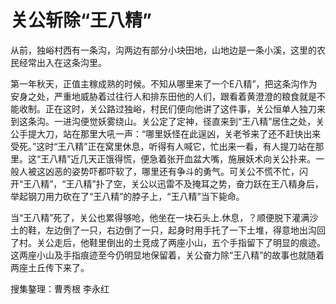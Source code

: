 # 关公斩除“王八精”

从前，独峪村西有一条沟，沟两边有部分小块田地，山地边是一条小溪，这里的农民经常出入在这条沟里。

第一年秋天，正值主稼成熟的时候。不知从哪里来了一个E八精”，把这条沟作为安身之处，严重地威胁着过往行人和排东田他的人们，跟看着黄澄澄的粮食就是不能收制。正在这时，关公路过独峪，村民们便向他讲了这件事，关公恒单人独刀来到这条沟。一进沟便觉妖雾绕山。关公定了定神，径直来到“王八精”居住之处，关公手提大刀，站在那里大吼一声：“哪里妖怪在此逞凶，关老爷来了还不赶快出来受死。”这时“王八精”正在窝里休息，听得有人喊它，忙出来一看，有人提刀站在那里。这“王八精”近几天正饿得慌，便急着张开血盆大嘴，施展妖术向关公扑来。一般人被这凶恶的姿势吓都吓软了，哪里还有争斗的勇气。可关公不慌不忙，闪开“王八精”，“王八精”扑了空，关公以迅雷不及掩耳之势，奋力跃在王八精身后，举起钢刀用力砍在了“王八精”的脖子上，“王八精”当下毙命。

当“王八精”死了，关公也累得够呛，他坐在一块石头上.休息，？顺便脱下灌满沙土的鞋，左边倒了一只，右边倒了一只，起身时用手托了一下土堆，得意地出沟回了村。关公走后，他鞋里倒出的土竞成了两座小山，五个手指留下了明显的痕迹。这两座小山及手指痕迹至今仍明显地保留着，关公奋力除“王八精”的故事也就随着两座土丘传下来了。

搜集鏊理：曹秀根 李永红